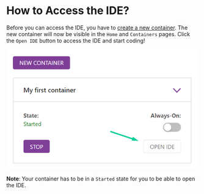 # How to Access the IDE?

Before you can access the IDE, you have to [create a new container](/dashboard/containers/create-new-container). The new container will now be visible in the <code>Home</code> and <code>Containers</code> pages. Click the <code>Open IDE</code> button to access the IDE and start coding!

<p><img src="/images/editor/introduction/open-ide.png" alt="Open IDE" class="width-90"/></p>

**Note**: Your container has to be in a <code>Started</code> state for you to be able to open the IDE.
